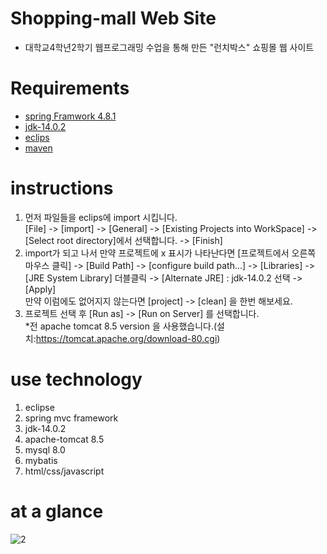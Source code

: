 Shopping-mall Web Site
======================
* 대학교4학년2학기 웹프로그래밍 수업을 통해 만든 "런치박스" 쇼핑몰 웹 사이트   
# Requirements
* [spring Framwork 4.8.1](https://spring.io/tools#main)
* [jdk-14.0.2](https://www.oracle.com/java/technologies/javase/jdk14-archive-downloads.html)
* [eclips](https://www.eclipse.org/)
* [maven](http://maven.apache.org/)
# instructions
1. 먼저 파일들을 eclips에 import 시킵니다.   
[File] -> [import] -> [General] -> [Existing Projects into WorkSpace] -> [Select root directory]에서 선택합니다. -> [Finish]
2. import가 되고 나서 만약 프로젝트에 x 표시가 나타난다면
[프로젝트에서 오른쪽 마우스 클릭] -> [Build Path] -> [configure build path...] -> [Libraries] -> [JRE System Library] 더블클릭 -> [Alternate JRE] : jdk-14.0.2 선택 -> [Apply]   
만약 이럼에도 없어지지 않는다면 [project] -> [clean] 을 한번 해보세요.
3. 프로젝트 선택 후 [Run as] -> [Run on Server] 를 선택합니다.   
*전 apache tomcat 8.5 version 을 사용했습니다.(설치:https://tomcat.apache.org/download-80.cgi)
# use technology
1. eclipse
2. spring mvc framework
3. jdk-14.0.2
4. apache-tomcat 8.5
5. mysql 8.0
6. mybatis
7. html/css/javascript
# at a glance
![2](https://user-images.githubusercontent.com/55746374/101240102-6f49d680-3730-11eb-9b87-801e79a16655.PNG)
